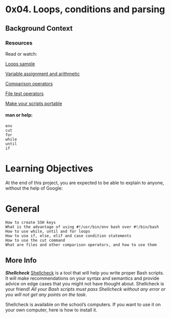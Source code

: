 # 0x04. Loops, conditions and parsing

## Background Context

### Resources
Read or watch:

[Loops sample](https://intranet.alxswe.com/rltoken/wT98UJfv_E2tk4yP9PcLLw)

[Variable assignment and arithmetic](https://intranet.alxswe.com/rltoken/olvOKX699pq50rkHRE5cSA)

[Comparison operators](https://intranet.alxswe.com/rltoken/HxohzllkOWh0t4dy_HptIQ)

[File test operators](https://intranet.alxswe.com/rltoken/g8of2ABPEJfCNtPrDQaqVw)

[Make your scripts portable](https://intranet.alxswe.com/rltoken/O0Ay21p7tDhfLMsYbtAKug)

#### man or help:

    env
    cut
    for
    while
    until
    if

# Learning Objectives
At the end of this project, you are expected to be able to explain to anyone, without the help of Google:

# General
    How to create SSH keys
    What is the advantage of using #!/usr/bin/env bash over #!/bin/bash
    How to use while, until and for loops
    How to use if, else, elif and case condition statements
    How to use the cut command
    What are files and other comparison operators, and how to use them


## More Info

***Shellcheck***
[Shellcheck](https://intranet.alxswe.com/rltoken/joK6l_yEZ9N7T0GQ1RDjLA) is a tool that will help you write proper Bash scripts. It will make recommendations on your syntax and semantics and provide advice on edge cases that you might not have thought about. Shellcheck is your friend! _All your Bash scripts must pass Shellcheck without any error or you will not get any points on the task_.

Shellcheck is available on the school’s computers. If you want to use it on your own computer, here is how to install it.

